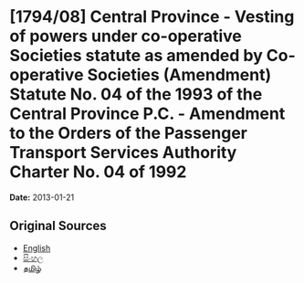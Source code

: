 # [1794/08] Central Province - Vesting of powers under co-operative Societies statute as amended by Co-operative Societies (Amendment) Statute No. 04 of the 1993 of the Central Province P.C. - Amendment to the Orders of the Passenger Transport Services Authority Charter No. 04 of 1992

**Date:** 2013-01-21

## Original Sources

- [English](https://documents.gov.lk/view/extra-gazettes/2013/1/1794-08_E.pdf)
- [සිංහල](https://documents.gov.lk/view/extra-gazettes/2013/1/1794-08_S.pdf)
- [தமிழ்](https://documents.gov.lk/view/extra-gazettes/2013/1/1794-08_T.pdf)
